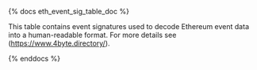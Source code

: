 {% docs eth_event_sig_table_doc %}

This table contains event signatures used to decode Ethereum event data into a human-readable format. For more details see (https://www.4byte.directory/). 

{% enddocs %}
